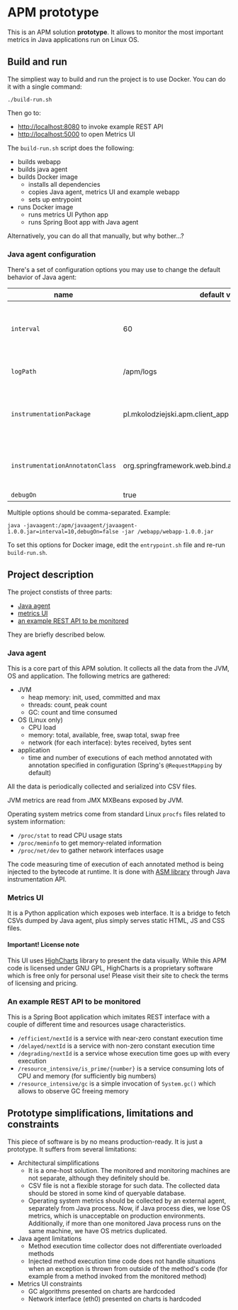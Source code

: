 # APM prototype

This is an APM solution **prototype**. It allows to monitor the most important metrics in Java applications run on Linux OS.


## Build and run

The simpliest way to build and run the project is to use Docker. You can do it with a single command:

`./build-run.sh`

Then go to:
* [http://localhost:8080](http://localhost:8080) to invoke example REST API
* [http://localhost:5000](http://localhost:5000) to open Metrics UI


The `build-run.sh` script does the following:
+ builds webapp
+ builds java agent
+ builds Docker image
  + installs all dependencies
  + copies Java agent, metrics UI and example webapp
  + sets up entrypoint
+ runs Docker image
  + runs metrics UI Python app
  + runs Spring Boot app with Java agent

Alternatively, you can do all that manually, but why bother...?


### Java agent configuration

There's a set of configuration options you may use to change the default behavior of Java agent:

| name | default value | description |
| --- | --- | --- |
| `interval` | 60 | interval between subsequent metrics collection, in seconds |
| `logPath` | /apm/logs | directory to which CSVs are saved |
| `instrumentationPackage` | pl.mkolodziejski.apm.client_app | only classes located in this package (and subpackages) will be instrumented |
| `instrumentationAnnotatonClass` | org.springframework.web.bind.annotation.RequestMapping | only methods annotatated with this class will be instrumented |
| `debugOn` | true |  |

Multiple options should be comma-separated. Example:

`java -javaagent:/apm/javaagent/javaagent-1.0.0.jar=interval=10,debugOn=false -jar /webapp/webapp-1.0.0.jar`

To set this options for Docker image, edit the `entrypoint.sh` file and re-run `build-run.sh`.


## Project description

The project constists of three parts:
* [Java agent](#java-agent)
* [metrics UI](#metrics-ui)
* [an example REST API to be monitored](#an-example-rest-api-to-be-monitored)

They are briefly described below.


### Java agent

This is a core part of this APM solution. It collects all the data from the JVM, OS and application. The following metrics are gathered:
+ JVM
  + heap memory: init, used, committed and max
  + threads: count, peak count
  + GC: count and time consumed
+ OS (Linux only)
  + CPU load
  + memory: total, available, free, swap total, swap free
  + network (for each interface): bytes received, bytes sent
+ application
  + time and number of executions of each method annotated with annotation specified in configuration (Spring's `@RequestMapping` by default)

All the data is periodically collected and serialized into CSV files.

JVM metrics are read from JMX MXBeans exposed by JVM.

Operating system metrics come from standard Linux `procfs` files related to system information:
* `/proc/stat` to read CPU usage stats
* `/proc/meminfo` to get memory-related information
* `/proc/net/dev` to gather network interfaces usage

The code measuring time of execution of each annotated method is being injected to the bytecode at runtime. It is done with [ASM library](http://asm.ow2.org/) through Java instrumentation API.


### Metrics UI

It is a Python application which exposes web interface. It is a bridge to fetch CSVs dumped by Java agent, plus simply serves static HTML, JS and CSS files.

#### Important! License note

This UI uses [HighCharts](https://www.highcharts.com/) library to present the data visually. While this APM code is licensed under GNU GPL, HighCharts is a proprietary software which is free only for personal use! Please visit their site to check the terms of licensing and pricing.


### An example REST API to be monitored

This is a Spring Boot application which imitates REST interface with a couple of different time and resources usage characteristics.
* `/efficient/nextId` is a service with near-zero constant execution time
* `/delayed/nextId` is a service with non-zero constant execution time
* `/degrading/nextId` is a service whose execution time goes up with every execution
* `/resource_intensive/is_prime/{number}` is a service consuming lots of CPU and memory (for sufficiently big numbers)
* `/resource_intensive/gc` is a simple invocation of `System.gc()` which allows to observe GC freeing memory




## Prototype simplifications, limitations and constraints

This piece of software is by no means production-ready. It is just a prototype. It suffers from several limitations:
+ Architectural simplifications
  + It is a one-host solution. The monitored and monitoring machines are not separate, although they definitely should be.
  + CSV file is not a flexible storage for such data. The collected data should be stored in some kind of queryable database.
  + Operating system metrics should be collected by an external agent, separately from Java process. Now, if Java process dies, we lose OS metrics, which is unacceptable on production environments. Additionally, if more than one monitored Java process runs on the same machine, we have OS metrics duplicated.
+ Java agent limitations
  + Method execution time collector does not differentiate overloaded methods
  + Injected method execution time code does not handle situations when an exception is thrown from outside of the method&apos;s code (for example from a method invoked from the monitored method)
+ Metrics UI constraints
  + GC algorithms presented on charts are hardcoded
  + Network interface (eth0) presented on charts is hardcoded

